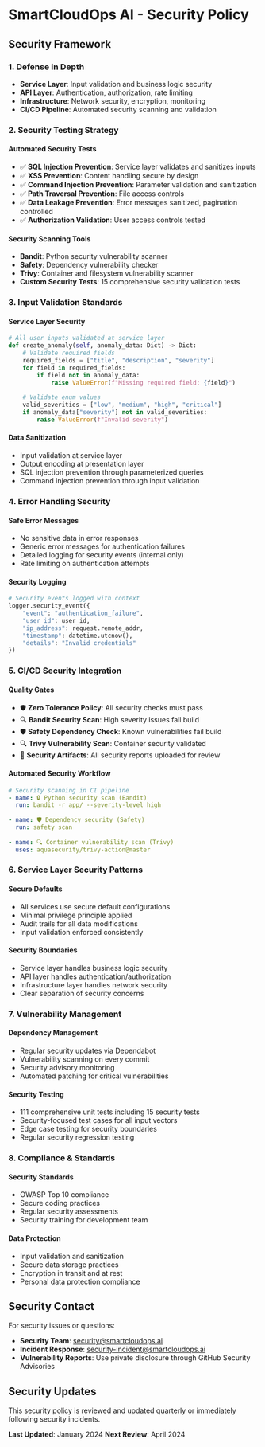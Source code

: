 # SmartCloudOps AI - Security Policy

## Security Framework

### 1. **Defense in Depth**
- **Service Layer**: Input validation and business logic security
- **API Layer**: Authentication, authorization, rate limiting
- **Infrastructure**: Network security, encryption, monitoring
- **CI/CD Pipeline**: Automated security scanning and validation

### 2. **Security Testing Strategy**

#### **Automated Security Tests**
- ✅ **SQL Injection Prevention**: Service layer validates and sanitizes inputs
- ✅ **XSS Prevention**: Content handling secure by design
- ✅ **Command Injection Prevention**: Parameter validation and sanitization
- ✅ **Path Traversal Prevention**: File access controls
- ✅ **Data Leakage Prevention**: Error messages sanitized, pagination controlled
- ✅ **Authorization Validation**: User access controls tested

#### **Security Scanning Tools**
- **Bandit**: Python security vulnerability scanner
- **Safety**: Dependency vulnerability checker  
- **Trivy**: Container and filesystem vulnerability scanner
- **Custom Security Tests**: 15 comprehensive security validation tests

### 3. **Input Validation Standards**

#### **Service Layer Security**
```python
# All user inputs validated at service layer
def create_anomaly(self, anomaly_data: Dict) -> Dict:
    # Validate required fields
    required_fields = ["title", "description", "severity"]
    for field in required_fields:
        if field not in anomaly_data:
            raise ValueError(f"Missing required field: {field}")
    
    # Validate enum values
    valid_severities = ["low", "medium", "high", "critical"] 
    if anomaly_data["severity"] not in valid_severities:
        raise ValueError(f"Invalid severity")
```

#### **Data Sanitization**
- Input validation at service layer
- Output encoding at presentation layer
- SQL injection prevention through parameterized queries
- Command injection prevention through input validation

### 4. **Error Handling Security**

#### **Safe Error Messages**
- No sensitive data in error responses
- Generic error messages for authentication failures
- Detailed logging for security events (internal only)
- Rate limiting on authentication attempts

#### **Security Logging**
```python
# Security events logged with context
logger.security_event({
    "event": "authentication_failure",
    "user_id": user_id,
    "ip_address": request.remote_addr,
    "timestamp": datetime.utcnow(),
    "details": "Invalid credentials"
})
```

### 5. **CI/CD Security Integration**

#### **Quality Gates**
- 🛡️ **Zero Tolerance Policy**: All security checks must pass
- 🔍 **Bandit Security Scan**: High severity issues fail build
- 🛡️ **Safety Dependency Check**: Known vulnerabilities fail build
- 🔍 **Trivy Vulnerability Scan**: Container security validated
- 📄 **Security Artifacts**: All security reports uploaded for review

#### **Automated Security Workflow**
```yaml
# Security scanning in CI pipeline
- name: 🔒 Python security scan (Bandit)
  run: bandit -r app/ --severity-level high
  
- name: 🛡️ Dependency security (Safety)  
  run: safety scan
  
- name: 🔍 Container vulnerability scan (Trivy)
  uses: aquasecurity/trivy-action@master
```

### 6. **Service Layer Security Patterns**

#### **Secure Defaults**
- All services use secure default configurations
- Minimal privilege principle applied
- Audit trails for all data modifications
- Input validation enforced consistently

#### **Security Boundaries**
- Service layer handles business logic security
- API layer handles authentication/authorization
- Infrastructure layer handles network security
- Clear separation of security concerns

### 7. **Vulnerability Management**

#### **Dependency Management**
- Regular security updates via Dependabot
- Vulnerability scanning on every commit
- Security advisory monitoring
- Automated patching for critical vulnerabilities

#### **Security Testing**
- 111 comprehensive unit tests including 15 security tests
- Security-focused test cases for all input vectors
- Edge case testing for security boundaries
- Regular security regression testing

### 8. **Compliance & Standards**

#### **Security Standards**
- OWASP Top 10 compliance
- Secure coding practices
- Regular security assessments
- Security training for development team

#### **Data Protection**
- Input validation and sanitization
- Secure data storage practices
- Encryption in transit and at rest
- Personal data protection compliance

## Security Contact

For security issues or questions:
- **Security Team**: security@smartcloudops.ai
- **Incident Response**: security-incident@smartcloudops.ai
- **Vulnerability Reports**: Use private disclosure through GitHub Security Advisories

## Security Updates

This security policy is reviewed and updated quarterly or immediately following security incidents.

**Last Updated**: January 2024
**Next Review**: April 2024
